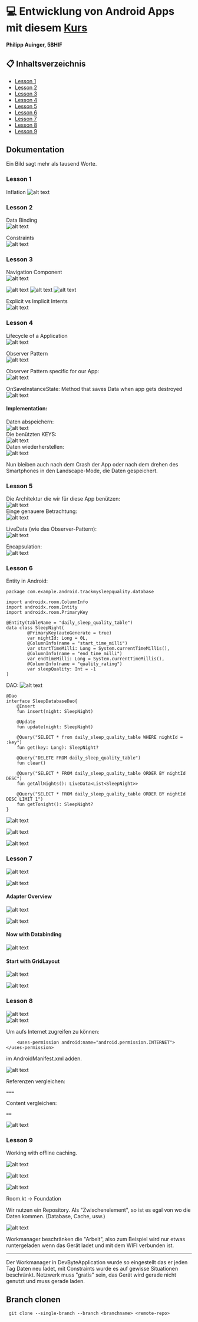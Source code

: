 # :computer: Entwicklung von Android Apps mit diesem [Kurs](https://classroom.udacity.com/courses/ud9012)
#### Philipp Auinger, 5BHIF

## :clipboard: Inhaltsverzeichnis
 - [Lesson 1](https://github.com/1920-5bhif-nvs/1920-5bhif-nvs-udacity-labs-philippAuinger#lesson-1)
 - [Lesson 2](https://github.com/1920-5bhif-nvs/1920-5bhif-nvs-udacity-labs-philippAuinger#lesson-2)
 - [Lesson 3](https://github.com/1920-5bhif-nvs/1920-5bhif-nvs-udacity-labs-philippAuinger#lesson-3)
 - [Lesson 4](https://github.com/1920-5bhif-nvs/1920-5bhif-nvs-udacity-labs-philippAuinger#lesson-4)
 - [Lesson 5](https://github.com/1920-5bhif-nvs/1920-5bhif-nvs-udacity-labs-philippAuinger#lesson-5)
 - [Lesson 6](https://github.com/1920-5bhif-nvs/1920-5bhif-nvs-udacity-labs-philippAuinger#lesson-6)
 - [Lesson 7](https://github.com/1920-5bhif-nvs/1920-5bhif-nvs-udacity-labs-philippAuinger#lesson-7)
 - [Lesson 8](https://github.com/1920-5bhif-nvs/1920-5bhif-nvs-udacity-labs-philippAuinger#lesson-8)
 - [Lesson 9](https://github.com/1920-5bhif-nvs/1920-5bhif-nvs-udacity-labs-philippAuinger#lesson-9)
 
## Dokumentation
Ein Bild sagt mehr als tausend Worte.
### Lesson 1
Inflation
![alt text](https://github.com/1920-5bhif-nvs/1920-5bhif-nvs-udacity-labs-philippAuinger/blob/master/Images/inflation.png)      

### Lesson 2
Data Binding     
![alt text](https://github.com/1920-5bhif-nvs/1920-5bhif-nvs-udacity-labs-philippAuinger/blob/master/Images/databinding.png)      

Constraints     
![alt text](https://github.com/1920-5bhif-nvs/1920-5bhif-nvs-udacity-labs-philippAuinger/blob/master/Images/constraints.png)      

### Lesson 3
Navigation Component     
![alt text](https://github.com/1920-5bhif-nvs/1920-5bhif-nvs-udacity-labs-philippAuinger/blob/master/Images/NavigationComponent.png)      

![alt text](https://github.com/1920-5bhif-nvs/1920-5bhif-nvs-udacity-labs-philippAuinger/blob/master/Images/first.png)
![alt text](https://github.com/1920-5bhif-nvs/1920-5bhif-nvs-udacity-labs-philippAuinger/blob/master/Images/second.png)
![alt text](https://github.com/1920-5bhif-nvs/1920-5bhif-nvs-udacity-labs-philippAuinger/blob/master/Images/third.png)

Explicit vs Implicit Intents         
![alt text](https://github.com/1920-5bhif-nvs/1920-5bhif-nvs-udacity-labs-philippAuinger/blob/master/Images/explicitVsImplicit.png)   
### Lesson 4

Lifecycle of a Application         
![alt text](https://github.com/1920-5bhif-nvs/1920-5bhif-nvs-udacity-labs-philippAuinger/blob/master/Images/lifecycle.png)      

Observer Pattern      
![alt text](https://github.com/1920-5bhif-nvs/1920-5bhif-nvs-udacity-labs-philippAuinger/blob/master/Images/observer.png) 

Observer Pattern specific for our App:       
![alt text](https://github.com/1920-5bhif-nvs/1920-5bhif-nvs-udacity-labs-philippAuinger/blob/master/Images/observerForApp.png)     

OnSaveInstanceState: Method that saves Data when app gets destroyed
![alt text](https://github.com/1920-5bhif-nvs/1920-5bhif-nvs-udacity-labs-philippAuinger/blob/master/Images/onSaveInstanceState.png)     

#### Implementation:         
Daten abspeichern:       
![alt text](https://github.com/1920-5bhif-nvs/1920-5bhif-nvs-udacity-labs-philippAuinger/blob/master/Images/save.PNG)          
Die benützten KEYS:        
![alt text](https://github.com/1920-5bhif-nvs/1920-5bhif-nvs-udacity-labs-philippAuinger/blob/master/Images/keys.PNG)            
Daten wiederherstellen:       
![alt text](https://github.com/1920-5bhif-nvs/1920-5bhif-nvs-udacity-labs-philippAuinger/blob/master/Images/restore.PNG)   
           

Nun bleiben auch nach dem Crash der App oder nach dem drehen des Smartphones in den Landscape-Mode, die Daten gespeichert.

### Lesson 5

Die Architektur die wir für diese App benützen:       
![alt text](https://github.com/1920-5bhif-nvs/1920-5bhif-nvs-udacity-labs-philippAuinger/blob/master/Images/viewModel.png)         
Einge genauere Betrachtung:       
![alt text](https://github.com/1920-5bhif-nvs/1920-5bhif-nvs-udacity-labs-philippAuinger/blob/master/Images/genauererBetrachtung.png)          

LiveData (wie das Observer-Pattern):       
![alt text](https://github.com/1920-5bhif-nvs/1920-5bhif-nvs-udacity-labs-philippAuinger/blob/master/Images/liveData.png)      

Encapsulation:           
![alt text](https://github.com/1920-5bhif-nvs/1920-5bhif-nvs-udacity-labs-philippAuinger/blob/master/Images/encapsulation.png)   

### Lesson 6 
Entity in Android: 
```
package com.example.android.trackmysleepquality.database

import androidx.room.ColumnInfo
import androidx.room.Entity
import androidx.room.PrimaryKey

@Entity(tableName = "daily_sleep_quality_table")
data class SleepNight(
        @PrimaryKey(autoGenerate = true)
        var nightId: Long = 0L,
        @ColumnInfo(name = "start_time_milli")
        var startTimeMilli: Long = System.currentTimeMillis(),
        @ColumnInfo(name = "end_time_milli")
        var endTimeMilli: Long = System.currentTimeMillis(),
        @ColumnInfo(name = "quality_rating")
        var sleepQuality: Int = -1
)
```

DAO: 
![alt text](https://github.com/1920-5bhif-nvs/1920-5bhif-nvs-udacity-labs-philippAuinger/blob/master/Images/DAO.png)    

```
@Dao
interface SleepDatabaseDao{
    @Insert
    fun insert(night: SleepNight)

    @Update
    fun update(night: SleepNight)

    @Query("SELECT * from daily_sleep_quality_table WHERE nightId = :key")
    fun get(key: Long): SleepNight?

    @Query("DELETE FROM daily_sleep_quality_table")
    fun clear()

    @Query("SELECT * FROM daily_sleep_quality_table ORDER BY nightId DESC")
    fun getAllNights(): LiveData<List<SleepNight>>

    @Query("SELECT * FROM daily_sleep_quality_table ORDER BY nightId DESC LIMIT 1")
    fun getTonight(): SleepNight?
}
```

![alt text](https://github.com/1920-5bhif-nvs/1920-5bhif-nvs-udacity-labs-philippAuinger/blob/master/Images/coroutines.png)         

![alt text](https://github.com/1920-5bhif-nvs/1920-5bhif-nvs-udacity-labs-philippAuinger/blob/master/Images/work.png)      

![alt text](https://github.com/1920-5bhif-nvs/1920-5bhif-nvs-udacity-labs-philippAuinger/blob/master/Images/recap.png)    

### Lesson 7
![alt text](https://github.com/1920-5bhif-nvs/1920-5bhif-nvs-udacity-labs-philippAuinger/blob/master/Images/RecyclerView.png)     
 
![alt text](https://github.com/1920-5bhif-nvs/1920-5bhif-nvs-udacity-labs-philippAuinger/blob/master/Images/OtherViews.png)    

#### Adapter Overview
![alt text](https://github.com/1920-5bhif-nvs/1920-5bhif-nvs-udacity-labs-philippAuinger/blob/master/Images/Adapter.png)    

![alt text](https://github.com/1920-5bhif-nvs/1920-5bhif-nvs-udacity-labs-philippAuinger/blob/master/Images/DiffUtil.png)    

#### Now with Databinding
![alt text](https://github.com/1920-5bhif-nvs/1920-5bhif-nvs-udacity-labs-philippAuinger/blob/master/Images/nowWithDatabinding.png)    

#### Start with GridLayout
![alt text](https://github.com/1920-5bhif-nvs/1920-5bhif-nvs-udacity-labs-philippAuinger/blob/master/Images/GridLayout.png)       

![alt text](https://github.com/1920-5bhif-nvs/1920-5bhif-nvs-udacity-labs-philippAuinger/blob/master/Images/routine.png)       

### Lesson 8
![alt text](https://github.com/1920-5bhif-nvs/1920-5bhif-nvs-udacity-labs-philippAuinger/blob/master/Images/rest.png)     
![alt text](https://github.com/1920-5bhif-nvs/1920-5bhif-nvs-udacity-labs-philippAuinger/blob/master/Images/library.png)     

Um aufs Internet zugreifen zu können: 
```
    <uses-permission android:name="android.permission.INTERNET"></uses-permission>     
```
im AndroidManifest.xml adden.     

![alt text](https://github.com/1920-5bhif-nvs/1920-5bhif-nvs-udacity-labs-philippAuinger/blob/master/Images/permissions.png)     

Referenzen vergleichen:
```
===
```
Content vergleichen: 
```
==
```
![alt text](https://github.com/1920-5bhif-nvs/1920-5bhif-nvs-udacity-labs-philippAuinger/blob/master/Images/parcel.png)     

### Lesson 9
Working with offline caching.

![alt text](https://github.com/1920-5bhif-nvs/1920-5bhif-nvs-udacity-labs-philippAuinger/blob/master/Images/files.png)    

![alt text](https://github.com/1920-5bhif-nvs/1920-5bhif-nvs-udacity-labs-philippAuinger/blob/master/Images/storeData.png) 

![alt text](https://github.com/1920-5bhif-nvs/1920-5bhif-nvs-udacity-labs-philippAuinger/blob/master/Images/daoCache.png) 

Room.kt -> Foundation

Wir nutzen ein Repository. Als "Zwischenelement", so ist es egal von wo die Daten kommen.
(Database, Cache, usw.) 

![alt text](https://github.com/1920-5bhif-nvs/1920-5bhif-nvs-udacity-labs-philippAuinger/blob/master/Images/workManager.png) 

Workmanager beschränken die "Arbeit", also zum Beispiel wird nur etwas runtergeladen wenn das Gerät ladet und mit dem WIFI verbunden ist. 

-----------------------     

Der Workmanager in DevByteApplication wurde so eingestellt das er jeden Tag Daten neu ladet, mit Constraints wurde es auf gewisse Situationen beschränkt. Netzwerk muss "gratis" sein, das Gerät wird gerade nicht genutzt und muss gerade laden.
## Branch clonen
```
 git clone --single-branch --branch <branchname> <remote-repo>
```
